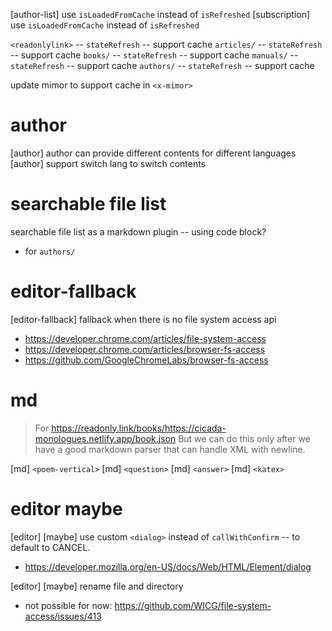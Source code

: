 [author-list] use `isLoadedFromCache` instead of `isRefreshed`
[subscription] use `isLoadedFromCache` instead of `isRefreshed`

`<readonlylink>` -- `stateRefresh` -- support cache
`articles/` -- `stateRefresh` -- support cache
`books/` -- `stateRefresh` -- support cache
`manuals/` -- `stateRefresh` -- support cache
`authors/` -- `stateRefresh` -- support cache

update mimor to support cache in `<x-mimor>`

# author

[author] author can provide different contents for different languages
[author] support switch lang to switch contents

# searchable file list

searchable file list as a markdown plugin -- using code block?

- for `authors/`

# editor-fallback

[editor-fallback] fallback when there is no file system access api

- https://developer.chrome.com/articles/file-system-access
- https://developer.chrome.com/articles/browser-fs-access
- https://github.com/GoogleChromeLabs/browser-fs-access

# md

> For https://readonly.link/books/https://cicada-monologues.netlify.app/book.json
> But we can do this only after we have a good markdown parser
> that can handle XML with newline.

[md] `<poem-vertical>`
[md] `<question>`
[md] `<answer>`
[md] `<katex>`

# editor maybe

[editor] [maybe] use custom `<dialog>` instead of `callWithConfirm` -- to default to CANCEL.

- https://developer.mozilla.org/en-US/docs/Web/HTML/Element/dialog

[editor] [maybe] rename file and directory

- not possible for now: https://github.com/WICG/file-system-access/issues/413
